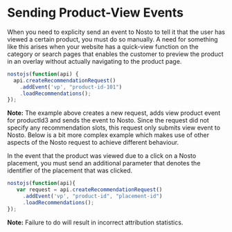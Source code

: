 # Sending Product-View Events

When you need to explicity send an event to Nosto to tell it that the user has viewed a certain product, you must do so manually. A need for something like this arises when your website has a quick-view function on the category or search pages that enables the customer to preview the product in an overlay without actually navigating to the product page.

```javascript
nostojs(function(api) {
  api.createRecommendationRequest()
    .addEvent('vp', "product-id-101")
    .loadRecommendations();
});
```

**Note:** The example above creates a new request, adds view product event for productId3 and sends the event to Nosto. Since the request did not specify any recommendation slots, this request only submits view event to Nosto. Below is a bit more complex example which makes use of other aspects of the Nosto request to achieve different behaviour.

In the event that the product was viewed due to a click on a Nosto placement, you must send an additional parameter that denotes the identifier of the placement that was clicked.

```javascript
nostojs(function(api){
   var request = api.createRecommendationRequest()
     .addEvent('vp', "product-id", "placement-id")
     .loadRecommendations();
});
```

**Note:** Failure to do will result in incorrect attribution statistics.

